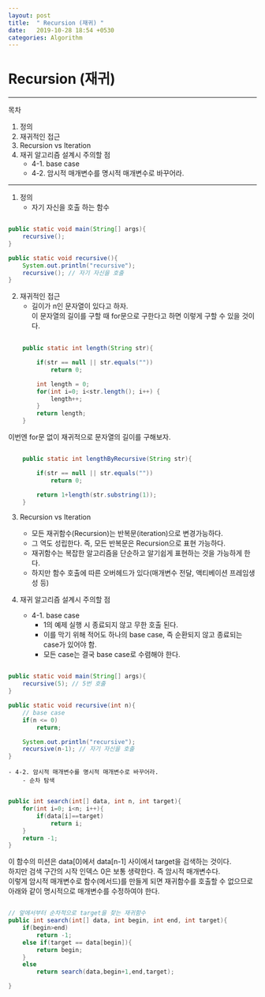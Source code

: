 ```yaml
---
layout: post
title:  " Recursion (재귀) "
date:   2019-10-28 18:54 +0530
categories: Algorithm
---
```


Recursion (재귀)
=============

***
목차
1. 정의
2. 재귀적인 접근
3. Recursion vs Iteration
4. 재귀 알고리즘 설계시 주의할 점
    - 4-1. base case
    - 4-2. 암시적 매개변수를 명시적 매개변수로 바꾸어라.
***


1. 정의
    - 자기 자신을 호출 하는 함수

```java

public static void main(String[] args){
    recursive(); 
}

public static void recursive(){
    System.out.println("recursive");
    recursive(); // 자기 자신을 호출
}


```

2. 재귀적인 접근
    - 길이가 n인 문자열이 있다고 하자.<br/>
      이 문자열의 길이를 구할 때 for문으로 구한다고 하면 이렇게 구할 수 있을 것이다.

```java
    
    public static int length(String str){

        if(str == null || str.equals(""))
            return 0;

        int length = 0;
        for(int i=0; i<str.length(); i++) {
            length++;
        }
        return length;
    }
```

이번엔 for문 없이 재귀적으로 문자열의 길이를 구해보자.

```java

    public static int lengthByRecursive(String str){

        if(str == null || str.equals(""))
            return 0;

        return 1+length(str.substring(1));
    }

```

3.  Recursion vs Iteration
    - 모든 재귀함수(Recursion)는 반복문(iteration)으로 변경가능하다.
    - 그 역도 성립한다. 즉, 모든 반복문은 Recursion으로 표현 가능하다.
    - 재귀함수는 복잡한 알고리즘을 단순하고 알기쉽게 표현하는 것을 가능하게 한다.
    - 하지만 함수 호출에 따른 오버헤드가 있다(매개변수 전달, 액티베이션 프레임생성 등)

4. 재귀 알고리즘 설계시 주의할 점
    - 4-1. base case<br/>
        - 1의 예제 실행 시 종료되지 않고 무한 호출 된다.<br/>
        - 이를 막기 위해 적어도 하나의 base case, 즉 순환되지 않고 종료되는 case가 있어야 함.<br/>
        - 모든 case는 결국 base case로 수렴해야 한다.<br/>
       
```java

public static void main(String[] args){
    recursive(5); // 5번 호출
}

public static void recursive(int n){
    // base case
    if(n <= 0)
        return;

    System.out.println("recursive");
    recursive(n-1); // 자기 자신을 호출
}
```

    - 4-2. 암시적 매개변수를 명시적 매개변수로 바꾸어라.
        - 순차 탐색

```java

public int search(int[] data, int n, int target){
    for(int i=0; i<n; i++){
        if(data[i]==target)
            return i;
    }
    return -1;
}

```

이 함수의 미션은 data[0]에서 data[n-1] 사이에서 target을 검색하는 것이다.<br/>
하지만 검색 구간의 시작 인덱스 0은 보통 생략한다. 즉 암시적 매개변수다.<br/>
이렇게 암시적 매개변수로 함수(메서드)를 만들게 되면 재귀함수를 호출할 수 없으므로<br/>
아래와 같이 명시적으로 매개변수를 수정하여야 한다.<br/>


```java

// 앞에서부터 순차적으로 target을 찾는 재귀함수
public int search(int[] data, int begin, int end, int target){
    if(begin>end)
        return -1;
    else if(target == data[begin]){
        return begin;
    }
    else
        return search(data,begin+1,end,target);

}

```
